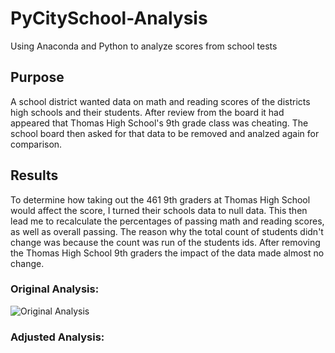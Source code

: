 # PyCitySchool-Analysis
Using Anaconda and Python to analyze scores from school tests

## Purpose
A school district wanted data on math and reading scores of the districts high schools and their students. After review from the board it had appeared that Thomas High School's 9th grade class was cheating. The school board then asked for that data to be removed and analzed again for comparison. 

## Results
To determine how taking out the 461 9th graders at Thomas High School would affect the score, I turned their schools data to null data. This then lead me to recalculate the percentages of passing math and reading scores, as well as overall passing. The reason why the total count of students didn't change was because the count was run of the students ids. After removing the Thomas High School 9th graders the impact of the data made almost no change. 
### Original Analysis:
![Original Analysis](https://user-images.githubusercontent.com/95777297/151724248-caca8f08-2b45-4cca-adad-03091892136a.png)
### Adjusted Analysis:

